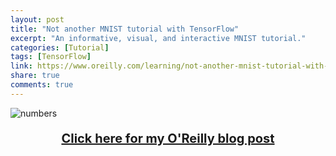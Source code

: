 ```yaml
---
layout: post
title: "Not another MNIST tutorial with TensorFlow"
excerpt: "An informative, visual, and interactive MNIST tutorial."
categories: [Tutorial]
tags: [TensorFlow]
link: https://www.oreilly.com/learning/not-another-mnist-tutorial-with-tensorflow
share: true
comments: true
---
```


![numbers](/assets/img/numbers.gif)

<p style="text-align: center; font-size:20px; font-weight: bold;">
<a href="www.oreilly.com/learning/not-another-mnist-tutorial-with-tensorflow">Click here for my O'Reilly blog post</a></p>
